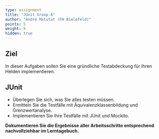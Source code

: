 ```yaml
---
type: assignment
title: "JUnit Group A"
author: "André Matutat (FH Bielefeld)"
points: 5
weight: 9
hidden: true
---
```


## Ziel

In dieser Aufgaben sollen Sie eine gründliche Testabdeckung für Ihren Helden implementieren. 

## JUnit

- Überlegen Sie sich, was Sie alles testen müssen.
- Ermitteln Sie die Testfälle mit Äquivalenzklassenbildung und Grenzwertanalyse. 
- Implementieren Sie Ihre Testfälle mit JUnit und Mockito. 

**Dokumentieren Sie die Ergebnisse aller Arbeitsschritte entsprechend nachvollziehbar im Lerntagebuch.** 